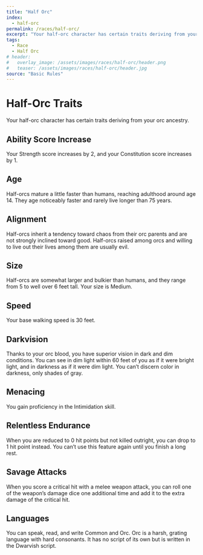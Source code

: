 ```yaml
---
title: "Half Orc"
index:
  - half-orc
permalink: /races/half-orc/
excerpt: "Your half-orc character has certain traits deriving from your orc ancestry."
tags:
  - Race
  - Half Orc
# header:
#   overlay_image: /assets/images/races/half-orc/header.png
#   teaser: /assets/images/races/half-orc/header.jpg
source: "Basic Rules"
---
```


# Half-Orc Traits
Your half-orc character has certain traits deriving from your orc ancestry.

## Ability Score Increase
Your Strength score increases by 2, and your Constitution score increases by 1.

## Age
Half-orcs mature a little faster than humans, reaching adulthood around age 14. They age noticeably faster and rarely live longer than 75 years.

## Alignment
Half-orcs inherit a tendency toward chaos from their orc parents and are not strongly inclined toward good. Half-orcs raised among orcs and willing to live out their lives among them are usually evil.

## Size
Half-orcs are somewhat larger and bulkier than humans, and they range from 5 to well over 6 feet tall. Your size is Medium.

## Speed
Your base walking speed is 30 feet.

## Darkvision
Thanks to your orc blood, you have superior vision in dark and dim conditions. You can see in dim light within 60 feet of you as if it were bright light, and in darkness as if it were dim light. You can’t discern color in darkness, only shades of gray.

## Menacing
You gain proficiency in the Intimidation skill.

## Relentless Endurance
When you are reduced to 0 hit points but not killed outright, you can drop to 1 hit point instead. You can’t use this feature again until you finish a long rest.

## Savage Attacks
When you score a critical hit with a melee weapon attack, you can roll one of the weapon’s damage dice one additional time and add it to the extra damage of the critical hit.

## Languages
You can speak, read, and write Common and Orc. Orc is a harsh, grating language with hard consonants. It has no script of its own but is written in the Dwarvish script.